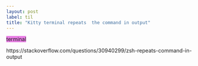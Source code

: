 ```yaml
---
layout: post
label: til
title: "Kitty terminal repeats  the command in output"
---
```


<p>
  
  <span class="issue-label" style="background-color: #E97FE5">terminal</span>
  
</p>
https://stackoverflow.com/questions/30940299/zsh-repeats-command-in-output

